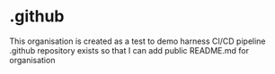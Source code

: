 # .github
This organisation is created as a test to demo harness CI/CD pipeline
.github repository exists so that I can add public README.md for organisation
